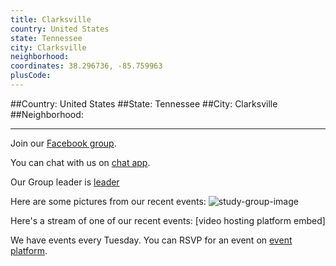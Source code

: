 ```yaml
---
title: Clarksville
country: United States
state: Tennessee
city: Clarksville
neighborhood: 
coordinates: 38.296736, -85.759963
plusCode:
---
```


##Country: United States
##State: Tennessee
##City: Clarksville
##Neighborhood: 
*****
Join our [Facebook group](https://www.facebook.com/groups/free.code.camp.clarksville.TN).

You can chat with us on [chat app]().

Our Group leader is [leader]()

Here are some pictures from our recent events:
![study-group-image]()

Here's a stream of one of our recent events:
[video hosting platform embed]

We have events every Tuesday. You can RSVP for an event on [event platform]().
